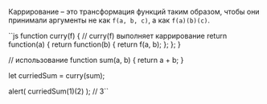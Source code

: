 Каррирование – это трансформация функций таким образом, чтобы они принимали аргументы не как ``f(a, b, c)``, а как ``f(a)(b)(c)``.

``js
function curry(f) { // curry(f) выполняет каррирование
  return function(a) {
    return function(b) {
      return f(a, b);
    };
  };
}

// использование
function sum(a, b) {
  return a + b;
}

let curriedSum = curry(sum);

alert( curriedSum(1)(2) ); // 3``